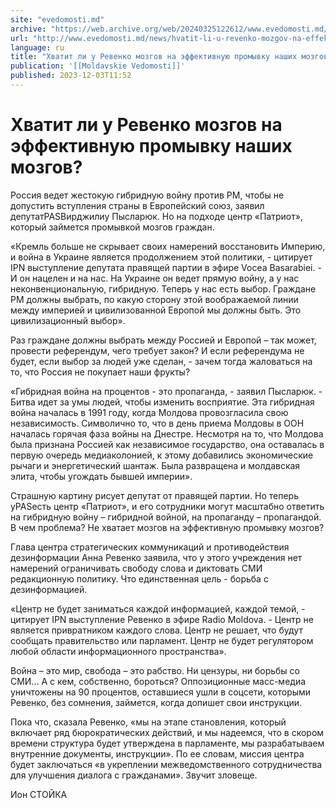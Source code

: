 ```yaml
---
site: "evedomosti.md"
archive: "https://web.archive.org/web/20240325122612/www.evedomosti.md/news/hvatit-li-u-revenko-mozgov-na-effektivnuyu-promyvku-nashih-m"
url: "http://www.evedomosti.md/news/hvatit-li-u-revenko-mozgov-na-effektivnuyu-promyvku-nashih-m"
language: ru
title: "Хватит ли у Ревенко мозгов на эффективную промывку наших мозгов?"
publication: '[[Moldavskie Vedomosti]]'
published: 2023-12-03T11:52
---
```


# Хватит ли у Ревенко мозгов на эффективную промывку наших мозгов?

Россия ведет жестокую гибридную войну против РМ, чтобы не допустить вступления страны в Европейский союз, заявил депутатPASВирджилиу Пысларюк. Но на подходе центр «Патриот», который займется промывкой мозгов граждан.

«Кремль больше не скрывает своих намерений восстановить Империю, и война в Украине является продолжением этой политики, - цитирует IPN выступление депутата правящей партии в эфире Vocea Basarabiei. - И он нацелен и на нас. На Украине он ведет прямую войну, а у нас неконвенциональную, гибридную. Теперь у нас есть выбор. Граждане РМ должны выбрать, по какую сторону этой воображаемой линии между империей и цивилизованной Европой мы должны быть. Это цивилизационный выбор».

Раз граждане должны выбрать между Россией и Европой – так может, провести референдум, чего требует закон? И если референдума не будет, если выбор за людей уже сделан, - зачем тогда жаловаться на то, что Россия не покупает наши фрукты?

«Гибридная война на процентов - это пропаганда, - заявил Пысларюк. - Битва идет за умы людей, чтобы изменить восприятие. Эта гибридная война началась в 1991 году, когда Молдова провозгласила свою независимость. Символично то, что в день приема Молдовы в ООН началась горячая фаза войны на Днестре. Несмотря на то, что Молдова была признана Россией как независимое государство, она оставалась в первую очередь медиаколонией, к этому добавились экономические рычаги и энергетический шантаж. Была развращена и молдавская элита, чтобы угождать бывшей империи».

Страшную картину рисует депутат от правящей партии. Но теперь уPASесть центр «Патриот», и его сотрудники могут масштабно ответить на гибридную войну – гибридной войной, на пропаганду – пропагандой. В чем проблема? Не хватает мозгов на эффективную промывку мозгов?

Глава центра стратегических коммуникаций и противодействия дезинформации Анна Ревенко заявила, что у этого учреждения нет намерений ограничивать свободу слова и диктовать СМИ редакционную политику. Что единственная цель - борьба с дезинформацией.

«Центр не будет заниматься каждой информацией, каждой темой, - цитирует IPN выступление Ревенко в эфире Radio Moldova. - Центр не является привратником каждого слова. Центр не решает, что будут сообщать правительство или парламент. Центр не будет регулятором любой области информационного пространства».

Война – это мир, свобода – это рабство. Ни цензуры, ни борьбы со СМИ… А с кем, собственно, бороться? Оппозиционные масс-медиа уничтожены на 90 процентов, оставшиеся ушли в соцсети, которыми Ревенко, без сомнения, займется, когда допишет свои инструкции.

Пока что, сказала Ревенко, «мы на этапе становления, который включает ряд бюрократических действий, и мы надеемся, что в скором времени структура будет утверждена в парламенте, мы разрабатываем внутренние документы, инструкции». По ее словам, миссия центра будет заключаться «в укреплении межведомственного сотрудничества для улучшения диалога с гражданами». Звучит зловеще.

Ион СТОЙКА